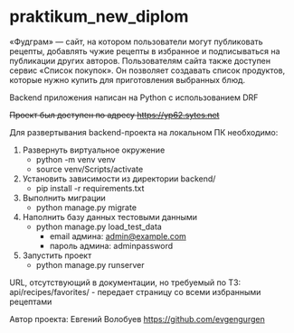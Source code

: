 # praktikum_new_diplom
«Фудграм» — сайт, на котором пользователи могут публиковать рецепты, добавлять чужие рецепты в избранное и подписываться на публикации других авторов. Пользователям сайта также доступен сервис «Список покупок». Он позволяет создавать список продуктов, которые нужно купить для приготовления выбранных блюд.

Backend приложения написан на Python с использованием DRF

~~Проект был доступен по адресу https://yp62.sytes.net~~

Для развертывания backend-проекта на локальном ПК необходимо:
1) Развернуть виртуальное окружение
    - python -m venv venv
    - source venv/Scripts/activate
2) Установить зависимости из директории backend/
    - pip install -r requirements.txt
3) Выполнить миграции
    - python manage.py migrate
4) Наполнить базу данных тестовыми данными
    - python manage.py load_test_data
        - email админа: admin@example.com
        - пароль админа: adminpassword
5) Запустить проект
    - python manage.py runserver

URL, отсутствующий в документации, но требуемый по ТЗ:
    api/recipes/favorites/ - передает страницу со всеми избранными рецептами



Автор проекта: Евгений Волобуев https://github.com/evgengurgen
